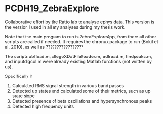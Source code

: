 # PCDH19_ZebraExplore
 
Collaborative effort by the Ratto lab to analyse ephys data. This version is the version I used in all my analyses during my thesis work.

Note that the main program to run is ZebraExploreApp, from there all other scripts are called if needed. It requires the chronux package to run (Bokil et al. 2010),
as well as ?????????????????

The scripts abfload.m, allegoXDatFileReader.m, edfread.m, findpeaks.m, and inputdlgcol.m were already existing Matlab functions (not written by us).

Specifically I:
1) Calculated RMS signal strength in various band passes
2) Detected up states and calculated some of their metrics, such as up state slope
3) Detected presence of beta oscillations and hypersynchronous peaks
4) Detected high frequency units